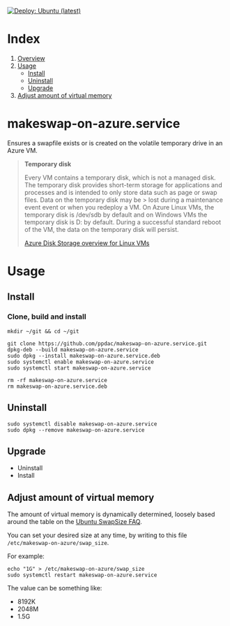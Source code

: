 [![Deploy: Ubuntu (latest)](https://github.com/soyfrien/makeswap-on-azure.service/actions/workflows/deploy.yml/badge.svg)](https://github.com/soyfrien/makeswap-on-azure.service/actions/workflows/deploy.yml)

# Index
1. [Overview](#makeswap-on-azureservice)
2. [Usage](#usage)
   - [Install](#install)
   - [Uninstall](#uninstall)
   - [Upgrade](#upgrade)
3. [Adjust amount of virtual memory](#adjust-amount-of-virtual-memory)


# makeswap-on-azure.service
Ensures a swapfile exists or is created on the volatile temporary drive in an Azure VM.
> **Temporary disk**
>
> Every VM contains a temporary disk, which is not a managed disk. The temporary disk provides short-term storage for 
> applications and processes and is intended to only store data such as page or swap files. Data on the temporary disk 
> may be > lost during a maintenance event event or when you redeploy a VM. On Azure Linux VMs, the temporary disk is 
> /dev/sdb by default and on Windows VMs the temporary disk is D: by default. During a successful standard reboot of 
> the VM, the data on the temporary disk will persist.
>
> [Azure Disk Storage overview for Linux VMs](https://docs.microsoft.com/en-us/azure/virtual-machines/linux/managed-disks-overview?toc=%2Fazure%2Fvirtual-machines%2Flinux%2Ftoc.json#temporary-disk)


# Usage
## Install
### Clone, build and install
```
mkdir ~/git && cd ~/git

git clone https://github.com/ppdac/makeswap-on-azure.service.git
dpkg-deb --build makeswap-on-azure.service
sudo dpkg --install makeswap-on-azure.service.deb
sudo systemctl enable makeswap-on-azure.service
sudo systemctl start makeswap-on-azure.service

rm -rf makeswap-on-azure.service
rm makeswap-on-azure.service.deb
```


## Uninstall
```
sudo systemctl disable makeswap-on-azure.service 
sudo dpkg --remove makeswap-on-azure.service
```


## Upgrade
 - Uninstall
 - Install


## Adjust amount of virtual memory
The amount of virtual memory is dynamically determined, loosely based around the table on the 
[Ubuntu SwapSize FAQ](https://help.ubuntu.com/community/SwapFaq#How_much_swap_do_I_need.3F).

You can set your desired size at any time, by writing to this file `/etc/makeswap-on-azure/swap_size`.

For example:
```
echo "1G" > /etc/makeswap-on-azure/swap_size
sudo systemctl restart makeswap-on-azure.service
```

The value can be something like:
  - 8192K
  - 2048M
  - 1.5G